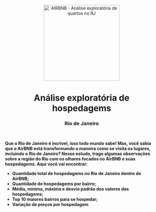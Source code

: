 <p align="center">
<img src="https://upload.wikimedia.org/wikipedia/commons/thumb/6/69/Airbnb_Logo_B%C3%A9lo.svg/2560px-Airbnb_Logo_B%C3%A9lo.svg.png" width="250" title="AIRBNB - Análise exploratória de quartos no RJ"/>
</p>
<h1 align="center"><strong>Análise exploratória de hospedagems<strong></h1>
<h3 align="center">Rio de Janeiro</h3><br>
<p> Que o Rio de Janeiro é incrível, isso todo mundo sabe! Mas, você sabia que o AirBNB está transformando a maneira como se visita os lugares, incluindo o Rio de Janeiro? Nesse estudo, trago algumas observações sobre a região
do Rio com os olhares focados no AirBNB e suas hospedagems. Aqui você vai encontrar:</p>
<ul>
  <li>Quantidade total de hospedagems no Rio de Janeiro dentro do AirBNB;</li>
  <li>Quantidade de hospedagems por bairro;</li>
  <li>Média, minima, máxima e desvio padrão dos valores das hospedagems;</li>
  <li>Top 10 maiores bairros para se hospedar;</li>
  <li>Variação de preços por hospedagem</li>
</ul>

